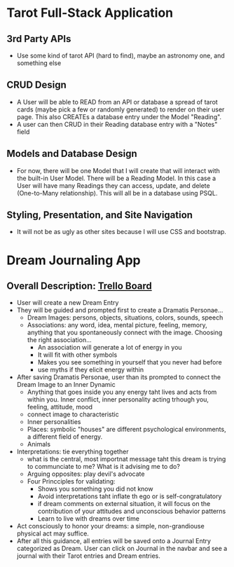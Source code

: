 # Tarot Full-Stack Application

## 3rd Party APIs
  - Use some kind of tarot API (hard to find), maybe an astronomy one, and something else

## CRUD Design
  - A User will be able to READ from an API or database a spread of tarot cards (maybe pick a few or randomly generated) to render on their user page. This also CREATEs a database entry under the Model "Reading".
  - A user can then CRUD in their Reading database entry with a "Notes" field

## Models and Database Design
  -	For now, there will be one Model that I will create that will interact with the built-in User Model. There will be a Reading Model. In this case a User will have many Readings they can access, update, and delete (One-to-Many relationship). This will all be in a database using PSQL. 

## Styling, Presentation, and Site Navigation
  -	It will not be as ugly as other sites because I will use CSS and bootstrap. 

# Dream Journaling App

## Overall Description: [Trello Board](https://trello.com/b/vYqJcKUL/journaling-application)
  - User will create a new Dream Entry
  - They will be guided and prompted first to create a Dramatis Personae...
    - Dream Images: persons, objects, situations, colors, sounds, speech
    - Associations: any word, idea, mental picture, feeling, memory, anything that you spontaneously connect with the image. Choosing the right association...
      - An association will generate a lot of energy in you
      - It will fit with other symbols
      - Makes you see something in yourself that you never had before
      - use myths if they elicit energy within
  - After saving Dramatis Personae, user than its prompted to connect the Dream Image to an Inner Dynamic
    - Anything that goes inside you any energy taht lives and acts from within you. Inner conflict, inner personality acting trhough you, feeling, attitude, mood
    - connect image to characteristic
    - Inner personalities
    - Places: symbolic "houses" are different psychological environments, a different field of energy. 
    - Animals
  - Interpretations: tie everything together
    - what is the central, most importnat message taht this dream is trying to communciate to me? What is it advising me to do? 
    - Arguing opposites: play devil's advocate
    - Four Princciples for validating:
      - Shows you something you did not know
      - Avoid interpretations taht inflate th ego or is self-congratulatory
      - if dream comments on external situation, it will focus on the contribution of your attitudes and unconscious behavior patterns
      - Learn to live with dreams over time
  - Act consciously to honor your dreams: a simple, non-grandiouse physical act may suffice. 
  - After all this guidance, all entries will be saved onto a Journal Entry categorized as Dream. User can click on Journal in the navbar and see a journal with their Tarot entries and Dream entries. 
